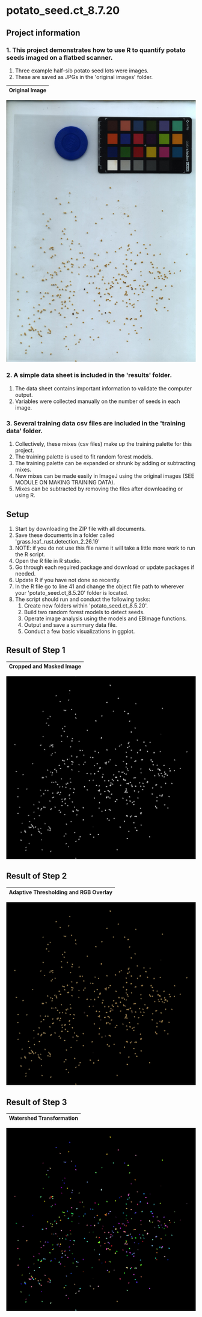 # potato_seed.ct_8.7.20
 
## Project information
### 1. This project demonstrates how to use R to quantify potato seeds imaged on a flatbed scanner.  
   1. Three example half-sib potato seed lots were images.
   1. These are saved as JPGs in the 'original images' folder.

| Original Image | 
|------------|
![Example Oringal Image](https://github.com/GarettHeineck/potato_seed.ct_8.7.20/blob/master/original_img/PA99N2-1__Innovator__4.jpg)


### 2. A simple data sheet is included in the 'results' folder.  
   1. The data sheet contains important information to validate the computer output.
   1. Variables were collected manually on the number of seeds in each image.
   
   
### 3. Several training data csv files are included in the 'training data' folder.  
   1. Collectively, these mixes (csv files) make up the training palette for this project.
   1. The training palette is used to fit random forest models.
   1. The training palette can be expanded or shrunk by adding or subtracting mixes.
   1. New mixes can be made easily in ImageJ using the original images (SEE MODULE ON MAKING TRAINING DATA).
   1. Mixes can be subtracted by removing the files after downloading or using R.


## Setup
1. Start by downloading the ZIP file with all documents.
1. Save these documents in a folder called 'grass.leaf_rust.detection_2.26.19'
1. NOTE: if you do not use this file name it will take a little more work to run the R script.
1. Open the R file in R studio.
1. Go through each required package and download or update packages if needed.
1. Update R if you have not done so recently.
1. In the R file go to line 41 and change the object file path to wherever your 'potato_seed.ct_8.5.20' folder is located.
1. The script should run and conduct the following tasks:
   1. Create new folders within 'potato_seed.ct_8.5.20'.
   1. Build two random forest models to detect seeds.
   1. Operate image analysis using the models and EBImage functions.
   1. Output and save a summary data file.
   1. Conduct a few basic visualizations in ggplot.


## Result of Step 1

| Cropped and Masked Image | 
|------------|
![Cropped and Masked Image](https://github.com/GarettHeineck/potato_seed.ct_8.7.20/blob/master/S1_foreground_classify/S1_PA99N2-1__Innovator__4.jpg)


## Result of Step 2
| Adaptive Thresholding and RGB Overlay | 
|------------|
![Adaptive Thresholding and RGB Overlay](https://github.com/GarettHeineck/potato_seed.ct_8.7.20/blob/master/S2_foreground_overlay/S2_PA99N2-1__Innovator__4.jpg)


## Result of Step 3
| Watershed Transformation | 
|------------|
![Watershed Transformation](https://github.com/GarettHeineck/potato_seed.ct_8.7.20/blob/master/S3_foreground_watershed/S3_PA99N2-1__Innovator__4.jpg)
